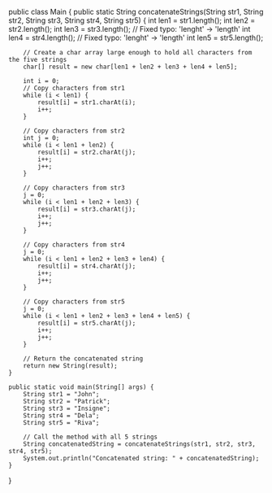 public class Main {
    public static String concatenateStrings(String str1, String str2, String str3, String str4, String str5) {
        int len1 = str1.length();
        int len2 = str2.length();
        int len3 = str3.length();  // Fixed typo: 'lenght' -> 'length'
        int len4 = str4.length();  // Fixed typo: 'lenght' -> 'length'
        int len5 = str5.length();
        
        // Create a char array large enough to hold all characters from the five strings
        char[] result = new char[len1 + len2 + len3 + len4 + len5];

        int i = 0;
        // Copy characters from str1
        while (i < len1) {
            result[i] = str1.charAt(i);
            i++;
        }

        // Copy characters from str2
        int j = 0;
        while (i < len1 + len2) {
            result[i] = str2.charAt(j);
            i++;
            j++;
        }

        // Copy characters from str3
        j = 0;
        while (i < len1 + len2 + len3) {
            result[i] = str3.charAt(j);
            i++;
            j++;
        }

        // Copy characters from str4
        j = 0;
        while (i < len1 + len2 + len3 + len4) {
            result[i] = str4.charAt(j);
            i++;
            j++;
        }

        // Copy characters from str5
        j = 0;
        while (i < len1 + len2 + len3 + len4 + len5) {
            result[i] = str5.charAt(j);
            i++;
            j++;
        }

        // Return the concatenated string
        return new String(result);
    }

    public static void main(String[] args) {
        String str1 = "John";
        String str2 = "Patrick";
        String str3 = "Insigne";
        String str4 = "Dela";
        String str5 = "Riva";
        
        // Call the method with all 5 strings
        String concatenatedString = concatenateStrings(str1, str2, str3, str4, str5);
        System.out.println("Concatenated string: " + concatenatedString);
    }
}
